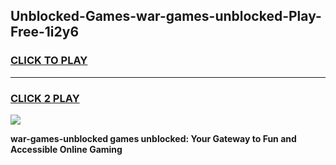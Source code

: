 
## Unblocked-Games-war-games-unblocked-Play-Free-1i2y6
<h3>
<a href="https://premium76.site?title=war-games-unblocked&ref=18A">CLICK TO PLAY</a></h3>
<hr>

<h3>
<a href="https://premium76.site?title=war-games-unblocked&ref=18A">CLICK 2 PLAY</a>
  
</h3>

<a href="https://premium76.site?title=war-games-unblocked&ref=18A"><img src="https://clearcache.store/games.png"></a>


**war-games-unblocked games unblocked: Your Gateway to Fun and Accessible Online Gaming**
